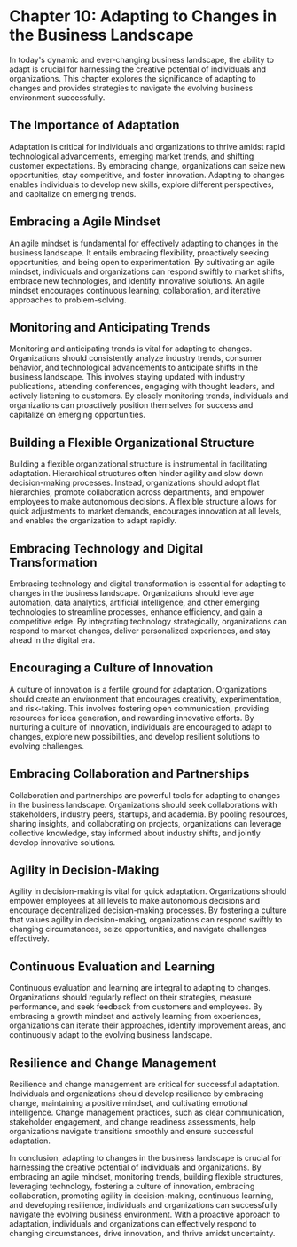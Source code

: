 Chapter 10: Adapting to Changes in the Business Landscape
=========================================================

In today's dynamic and ever-changing business landscape, the ability to adapt is crucial for harnessing the creative potential of individuals and organizations. This chapter explores the significance of adapting to changes and provides strategies to navigate the evolving business environment successfully.

The Importance of Adaptation
----------------------------

Adaptation is critical for individuals and organizations to thrive amidst rapid technological advancements, emerging market trends, and shifting customer expectations. By embracing change, organizations can seize new opportunities, stay competitive, and foster innovation. Adapting to changes enables individuals to develop new skills, explore different perspectives, and capitalize on emerging trends.

Embracing a Agile Mindset
-------------------------

An agile mindset is fundamental for effectively adapting to changes in the business landscape. It entails embracing flexibility, proactively seeking opportunities, and being open to experimentation. By cultivating an agile mindset, individuals and organizations can respond swiftly to market shifts, embrace new technologies, and identify innovative solutions. An agile mindset encourages continuous learning, collaboration, and iterative approaches to problem-solving.

Monitoring and Anticipating Trends
----------------------------------

Monitoring and anticipating trends is vital for adapting to changes. Organizations should consistently analyze industry trends, consumer behavior, and technological advancements to anticipate shifts in the business landscape. This involves staying updated with industry publications, attending conferences, engaging with thought leaders, and actively listening to customers. By closely monitoring trends, individuals and organizations can proactively position themselves for success and capitalize on emerging opportunities.

Building a Flexible Organizational Structure
--------------------------------------------

Building a flexible organizational structure is instrumental in facilitating adaptation. Hierarchical structures often hinder agility and slow down decision-making processes. Instead, organizations should adopt flat hierarchies, promote collaboration across departments, and empower employees to make autonomous decisions. A flexible structure allows for quick adjustments to market demands, encourages innovation at all levels, and enables the organization to adapt rapidly.

Embracing Technology and Digital Transformation
-----------------------------------------------

Embracing technology and digital transformation is essential for adapting to changes in the business landscape. Organizations should leverage automation, data analytics, artificial intelligence, and other emerging technologies to streamline processes, enhance efficiency, and gain a competitive edge. By integrating technology strategically, organizations can respond to market changes, deliver personalized experiences, and stay ahead in the digital era.

Encouraging a Culture of Innovation
-----------------------------------

A culture of innovation is a fertile ground for adaptation. Organizations should create an environment that encourages creativity, experimentation, and risk-taking. This involves fostering open communication, providing resources for idea generation, and rewarding innovative efforts. By nurturing a culture of innovation, individuals are encouraged to adapt to changes, explore new possibilities, and develop resilient solutions to evolving challenges.

Embracing Collaboration and Partnerships
----------------------------------------

Collaboration and partnerships are powerful tools for adapting to changes in the business landscape. Organizations should seek collaborations with stakeholders, industry peers, startups, and academia. By pooling resources, sharing insights, and collaborating on projects, organizations can leverage collective knowledge, stay informed about industry shifts, and jointly develop innovative solutions.

Agility in Decision-Making
--------------------------

Agility in decision-making is vital for quick adaptation. Organizations should empower employees at all levels to make autonomous decisions and encourage decentralized decision-making processes. By fostering a culture that values agility in decision-making, organizations can respond swiftly to changing circumstances, seize opportunities, and navigate challenges effectively.

Continuous Evaluation and Learning
----------------------------------

Continuous evaluation and learning are integral to adapting to changes. Organizations should regularly reflect on their strategies, measure performance, and seek feedback from customers and employees. By embracing a growth mindset and actively learning from experiences, organizations can iterate their approaches, identify improvement areas, and continuously adapt to the evolving business landscape.

Resilience and Change Management
--------------------------------

Resilience and change management are critical for successful adaptation. Individuals and organizations should develop resilience by embracing change, maintaining a positive mindset, and cultivating emotional intelligence. Change management practices, such as clear communication, stakeholder engagement, and change readiness assessments, help organizations navigate transitions smoothly and ensure successful adaptation.

In conclusion, adapting to changes in the business landscape is crucial for harnessing the creative potential of individuals and organizations. By embracing an agile mindset, monitoring trends, building flexible structures, leveraging technology, fostering a culture of innovation, embracing collaboration, promoting agility in decision-making, continuous learning, and developing resilience, individuals and organizations can successfully navigate the evolving business environment. With a proactive approach to adaptation, individuals and organizations can effectively respond to changing circumstances, drive innovation, and thrive amidst uncertainty.
